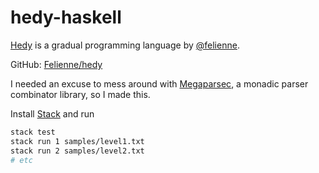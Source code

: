 # hedy-haskell

[Hedy](http://www.hedycode.com/) is a gradual programming language by [@felienne](https://twitter.com/felienne).
 
 GitHub: [Felienne/hedy](https://github.com/Felienne/hedy)
 
I needed an excuse to mess around with [Megaparsec](https://hackage.haskell.org/package/megaparsec), a monadic parser combinator library, so I made this.

Install [Stack](https://haskellstack.org) and run

```bash
stack test
stack run 1 samples/level1.txt
stack run 2 samples/level2.txt 
# etc
```


